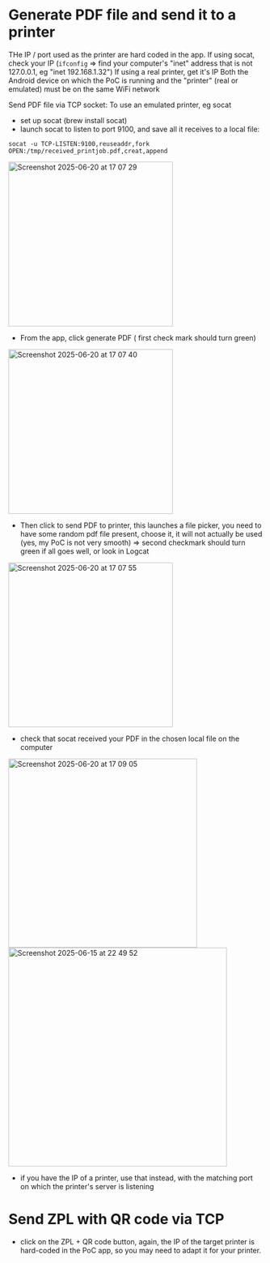 
# Generate PDF file and send it to a printer

THe IP / port used as the printer are hard coded in the app. 
If using socat, check your IP (`ifconfig` => find your computer's "inet" address that is not 127.0.0.1, eg "inet 192.168.1.32")
If using a real printer, get it's IP
Both the Android device on which the PoC is running and the "printer" (real or emulated) must be on the same WiFi network

Send PDF file via TCP socket:
To use an emulated printer, eg socat
- set up socat (brew install socat)
- launch socat to listen to port 9100, and save all it receives to a local file:
```
socat -u TCP-LISTEN:9100,reuseaddr,fork OPEN:/tmp/received_printjob.pdf,creat,append
```
<img width="325" alt="Screenshot 2025-06-20 at 17 07 29" src="https://github.com/user-attachments/assets/2763dac6-256d-49ef-9f9c-dd9589bbc590" />

- From the app, click generate PDF ( first check mark should turn green)

<img width="325" alt="Screenshot 2025-06-20 at 17 07 40" src="https://github.com/user-attachments/assets/cae61436-d0b4-43b5-bb16-ae55e826158e" />

- Then click to send PDF to printer, this launches a file picker, you need to have some random pdf file present, choose it, it will not actually be used (yes, my PoC is not very smooth) => second checkmark should turn green if all goes well, or look in Logcat

<img width="325" alt="Screenshot 2025-06-20 at 17 07 55" src="https://github.com/user-attachments/assets/d5aca732-369d-411d-a4de-22cbee22e1b8" />

- check that socat received your PDF in the chosen local file on the computer

<img width="373" alt="Screenshot 2025-06-20 at 17 09 05" src="https://github.com/user-attachments/assets/2354faa0-73b6-4c0d-8b6c-3112db00c42b" />
<img width="432" alt="Screenshot 2025-06-15 at 22 49 52" src="https://github.com/user-attachments/assets/cd3b393c-7832-4999-ad04-cc2b0db1dc6d" />

- if you have the IP of a printer, use that instead, with the matching port on which the printer's server is listening

# Send ZPL with QR code via TCP

- click on the ZPL + QR code button, again, the IP of the target printer is hard-coded in the PoC app, so you may need to adapt it for your printer.
  
